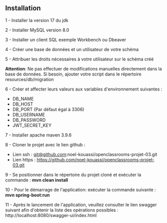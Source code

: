 ## Installation

1 - Installer la version 17 du jdk

2 - Installer MySQL version 8.0

3 - Installer un client SQL exemple Workbench ou Dbeaver

4 - Créer une base de données et un utilisateur de votre schéma
   
5 - Attribuer les droits nécessaires à votre utilisateur sur le schéma créé

**Attention**: Ne pas effectuer de modifications manuelles directement dans la base de données. Si besoin, ajouter votre script dans le répertoire resources/db/migration

6 - Créer et affecter leurs valeurs aux variables d'environnement suivantes :
* DB_NAME
* DB_HOST
* DB_PORT (Par défaut égal à 3306)
* DB_USERNAME
* DB_PASSWORD
* JWT_SECRET_KEY

7 - Installer apache maven 3.9.6

8 - Cloner le projet avec le lien github :
* Lien ssh : git@github.com:noel-kouassi/openclassrooms-projet-03.git
* Lien https : https://github.com/noel-kouassi/openclassrooms-projet-03.git

9 - Se positionner dans le répertoire du projet cloné et exécuter la commande : 
**mvn clean install**

10 - Pour le démarrage de l'application: exécuter la commande suivante :
**mvn spring-boot:run**

11 - Après le lancement de l'application, veuillez consulter le lien swagger suivant afin d'obtenir la liste des opérations possibles : http://localhost:8080/swagger-ui/index.html